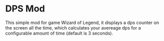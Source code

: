 # DPS Mod
This simple mod for game Wizard of Legend, it displays a dps counter on the screen all the time, which calculates your avereage dps for a configurable amount of time (default is 3 seconds).